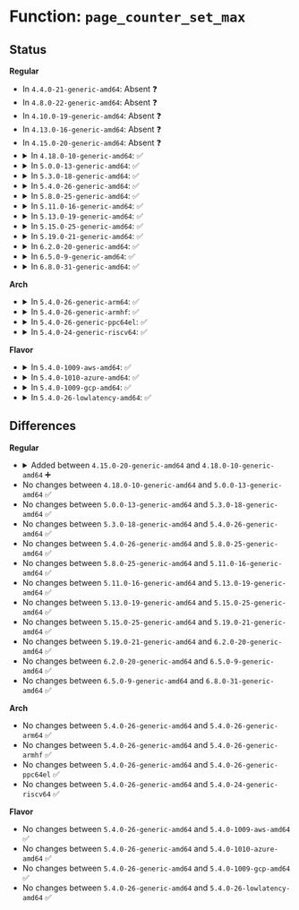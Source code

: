 # Function: <code>page_counter_set_max</code>

## Status
<b>Regular</b>
<ul>
<li>
In <code>4.4.0-21-generic-amd64</code>: Absent ❓
</li>
<li>
In <code>4.8.0-22-generic-amd64</code>: Absent ❓
</li>
<li>
In <code>4.10.0-19-generic-amd64</code>: Absent ❓
</li>
<li>
In <code>4.13.0-16-generic-amd64</code>: Absent ❓
</li>
<li>
In <code>4.15.0-20-generic-amd64</code>: Absent ❓
</li>
<li>
<details>
<summary>In <code>4.18.0-10-generic-amd64</code>: ✅</summary>

```c
int page_counter_set_max(struct page_counter * counter, long unsigned int nr_pages)
```

```json
{
  "name": "page_counter_set_max",
  "collision_type": "Unique Global",
  "inline_type": "No",
  "funcs": [
    {
      "addr": 18446744071581459632,
      "name": "page_counter_set_max",
      "external": true,
      "loc": "mm/page_counter.c:173",
      "file": "mm/page_counter.c",
      "inline": "seen, unknown",
      "caller_inline": [],
      "caller_func": [
        "mm/memcontrol.c:mem_cgroup_css_reset",
        "mm/memcontrol.c:mem_cgroup_css_reset",
        "mm/memcontrol.c:mem_cgroup_css_reset",
        "mm/memcontrol.c:mem_cgroup_css_reset",
        "mm/memcontrol.c:mem_cgroup_css_reset",
        "mm/memcontrol.c:mem_cgroup_write",
        "mm/memcontrol.c:mem_cgroup_write",
        "mm/memcontrol.c:mem_cgroup_resize_max",
        "mm/hugetlb_cgroup.c:hugetlb_cgroup_write",
        "mm/hugetlb_cgroup.c:hugetlb_cgroup_css_alloc",
        "mm/hugetlb_cgroup.c:hugetlb_cgroup_css_alloc",
        "mm/hugetlb_cgroup.c:hugetlb_cgroup_css_alloc"
      ]
    }
  ],
  "symbols": [
    {
      "addr": 18446744071581459632,
      "name": "page_counter_set_max",
      "section": ".text",
      "bind": "STB_GLOBAL",
      "size": 83
    }
  ]
}
```
</details>
</li>
<li>
<details>
<summary>In <code>5.0.0-13-generic-amd64</code>: ✅</summary>

```c
int page_counter_set_max(struct page_counter * counter, long unsigned int nr_pages)
```

```json
{
  "name": "page_counter_set_max",
  "collision_type": "Unique Global",
  "inline_type": "No",
  "funcs": [
    {
      "addr": 18446744071581543328,
      "name": "page_counter_set_max",
      "external": true,
      "loc": "mm/page_counter.c:173",
      "file": "mm/page_counter.c",
      "inline": "seen, unknown",
      "caller_inline": [],
      "caller_func": [
        "mm/memcontrol.c:mem_cgroup_css_reset",
        "mm/memcontrol.c:mem_cgroup_css_reset",
        "mm/memcontrol.c:mem_cgroup_css_reset",
        "mm/memcontrol.c:mem_cgroup_css_reset",
        "mm/memcontrol.c:mem_cgroup_css_reset",
        "mm/memcontrol.c:mem_cgroup_write",
        "mm/memcontrol.c:mem_cgroup_write",
        "mm/memcontrol.c:mem_cgroup_resize_max",
        "mm/hugetlb_cgroup.c:hugetlb_cgroup_write",
        "mm/hugetlb_cgroup.c:hugetlb_cgroup_css_alloc",
        "mm/hugetlb_cgroup.c:hugetlb_cgroup_css_alloc",
        "mm/hugetlb_cgroup.c:hugetlb_cgroup_css_alloc"
      ]
    }
  ],
  "symbols": [
    {
      "addr": 18446744071581543328,
      "name": "page_counter_set_max",
      "section": ".text",
      "bind": "STB_GLOBAL",
      "size": 108
    }
  ]
}
```
</details>
</li>
<li>
<details>
<summary>In <code>5.3.0-18-generic-amd64</code>: ✅</summary>

```c
int page_counter_set_max(struct page_counter * counter, long unsigned int nr_pages)
```

```json
{
  "name": "page_counter_set_max",
  "collision_type": "Unique Global",
  "inline_type": "No",
  "funcs": [
    {
      "addr": 18446744071581652288,
      "name": "page_counter_set_max",
      "external": true,
      "loc": "mm/page_counter.c:173",
      "file": "mm/page_counter.c",
      "inline": "seen, unknown",
      "caller_inline": [],
      "caller_func": [
        "mm/memcontrol.c:mem_cgroup_css_reset",
        "mm/memcontrol.c:mem_cgroup_css_reset",
        "mm/memcontrol.c:mem_cgroup_css_reset",
        "mm/memcontrol.c:mem_cgroup_css_reset",
        "mm/memcontrol.c:mem_cgroup_css_reset",
        "mm/memcontrol.c:mem_cgroup_write",
        "mm/memcontrol.c:mem_cgroup_write",
        "mm/memcontrol.c:mem_cgroup_resize_max",
        "mm/hugetlb_cgroup.c:hugetlb_cgroup_write",
        "mm/hugetlb_cgroup.c:hugetlb_cgroup_css_alloc",
        "mm/hugetlb_cgroup.c:hugetlb_cgroup_css_alloc",
        "mm/hugetlb_cgroup.c:hugetlb_cgroup_css_alloc"
      ]
    }
  ],
  "symbols": [
    {
      "addr": 18446744071581652288,
      "name": "page_counter_set_max",
      "section": ".text",
      "bind": "STB_GLOBAL",
      "size": 93
    }
  ]
}
```
</details>
</li>
<li>
<details>
<summary>In <code>5.4.0-26-generic-amd64</code>: ✅</summary>

```c
int page_counter_set_max(struct page_counter * counter, long unsigned int nr_pages)
```

```json
{
  "name": "page_counter_set_max",
  "collision_type": "Unique Global",
  "inline_type": "No",
  "funcs": [
    {
      "addr": 18446744071581724816,
      "name": "page_counter_set_max",
      "external": true,
      "loc": "mm/page_counter.c:173",
      "file": "mm/page_counter.c",
      "inline": "seen, unknown",
      "caller_inline": [],
      "caller_func": [
        "mm/memcontrol.c:mem_cgroup_css_reset",
        "mm/memcontrol.c:mem_cgroup_css_reset",
        "mm/memcontrol.c:mem_cgroup_css_reset",
        "mm/memcontrol.c:mem_cgroup_css_reset",
        "mm/memcontrol.c:mem_cgroup_css_reset",
        "mm/memcontrol.c:mem_cgroup_write",
        "mm/memcontrol.c:mem_cgroup_write",
        "mm/memcontrol.c:mem_cgroup_resize_max",
        "mm/hugetlb_cgroup.c:hugetlb_cgroup_write",
        "mm/hugetlb_cgroup.c:hugetlb_cgroup_css_alloc",
        "mm/hugetlb_cgroup.c:hugetlb_cgroup_css_alloc",
        "mm/hugetlb_cgroup.c:hugetlb_cgroup_css_alloc"
      ]
    }
  ],
  "symbols": [
    {
      "addr": 18446744071581724816,
      "name": "page_counter_set_max",
      "section": ".text",
      "bind": "STB_GLOBAL",
      "size": 93
    }
  ]
}
```
</details>
</li>
<li>
<details>
<summary>In <code>5.8.0-25-generic-amd64</code>: ✅</summary>

```c
int page_counter_set_max(struct page_counter * counter, long unsigned int nr_pages)
```

```json
{
  "name": "page_counter_set_max",
  "collision_type": "Unique Global",
  "inline_type": "No",
  "funcs": [
    {
      "addr": 18446744071581942672,
      "name": "page_counter_set_max",
      "external": true,
      "loc": "mm/page_counter.c:169",
      "file": "mm/page_counter.c",
      "inline": "seen, unknown",
      "caller_inline": [],
      "caller_func": [
        "mm/memcontrol.c:mem_cgroup_css_reset",
        "mm/memcontrol.c:mem_cgroup_css_reset",
        "mm/memcontrol.c:mem_cgroup_css_reset",
        "mm/memcontrol.c:mem_cgroup_css_reset",
        "mm/memcontrol.c:mem_cgroup_css_reset",
        "mm/memcontrol.c:mem_cgroup_write",
        "mm/memcontrol.c:mem_cgroup_write",
        "mm/memcontrol.c:mem_cgroup_resize_max",
        "mm/hugetlb_cgroup.c:hugetlb_cgroup_css_alloc",
        "mm/hugetlb_cgroup.c:hugetlb_cgroup_css_alloc",
        "mm/hugetlb_cgroup.c:hugetlb_cgroup_css_alloc",
        "mm/hugetlb_cgroup.c:hugetlb_cgroup_css_alloc",
        "mm/hugetlb_cgroup.c:hugetlb_cgroup_css_alloc",
        "mm/hugetlb_cgroup.c:hugetlb_cgroup_css_alloc"
      ]
    }
  ],
  "symbols": [
    {
      "addr": 18446744071581942672,
      "name": "page_counter_set_max",
      "section": ".text",
      "bind": "STB_GLOBAL",
      "size": 93
    }
  ]
}
```
</details>
</li>
<li>
<details>
<summary>In <code>5.11.0-16-generic-amd64</code>: ✅</summary>

```c
int page_counter_set_max(struct page_counter * counter, long unsigned int nr_pages)
```

```json
{
  "name": "page_counter_set_max",
  "collision_type": "Unique Global",
  "inline_type": "No",
  "funcs": [
    {
      "addr": 18446744071581990016,
      "name": "page_counter_set_max",
      "external": true,
      "loc": "mm/page_counter.c:169",
      "file": "mm/page_counter.c",
      "inline": "seen, unknown",
      "caller_inline": [],
      "caller_func": [
        "mm/memcontrol.c:mem_cgroup_css_reset",
        "mm/memcontrol.c:mem_cgroup_css_reset",
        "mm/memcontrol.c:mem_cgroup_css_reset",
        "mm/memcontrol.c:mem_cgroup_css_reset",
        "mm/memcontrol.c:mem_cgroup_write",
        "mm/memcontrol.c:mem_cgroup_write",
        "mm/memcontrol.c:mem_cgroup_resize_max",
        "mm/hugetlb_cgroup.c:hugetlb_cgroup_css_alloc",
        "mm/hugetlb_cgroup.c:hugetlb_cgroup_css_alloc",
        "mm/hugetlb_cgroup.c:hugetlb_cgroup_css_alloc",
        "mm/hugetlb_cgroup.c:hugetlb_cgroup_css_alloc",
        "mm/hugetlb_cgroup.c:hugetlb_cgroup_css_alloc",
        "mm/hugetlb_cgroup.c:hugetlb_cgroup_css_alloc"
      ]
    }
  ],
  "symbols": [
    {
      "addr": 18446744071581990016,
      "name": "page_counter_set_max",
      "section": ".text",
      "bind": "STB_GLOBAL",
      "size": 93
    }
  ]
}
```
</details>
</li>
<li>
<details>
<summary>In <code>5.13.0-19-generic-amd64</code>: ✅</summary>

```c
int page_counter_set_max(struct page_counter * counter, long unsigned int nr_pages)
```

```json
{
  "name": "page_counter_set_max",
  "collision_type": "Unique Global",
  "inline_type": "No",
  "funcs": [
    {
      "addr": 18446744071582017824,
      "name": "page_counter_set_max",
      "external": true,
      "loc": "mm/page_counter.c:173",
      "file": "mm/page_counter.c",
      "inline": "seen, unknown",
      "caller_inline": [],
      "caller_func": [
        "mm/memcontrol.c:mem_cgroup_css_reset",
        "mm/memcontrol.c:mem_cgroup_css_reset",
        "mm/memcontrol.c:mem_cgroup_css_reset",
        "mm/memcontrol.c:mem_cgroup_css_reset",
        "mm/memcontrol.c:mem_cgroup_write",
        "mm/memcontrol.c:mem_cgroup_write",
        "mm/memcontrol.c:mem_cgroup_resize_max",
        "mm/hugetlb_cgroup.c:hugetlb_cgroup_css_alloc",
        "mm/hugetlb_cgroup.c:hugetlb_cgroup_css_alloc",
        "mm/hugetlb_cgroup.c:hugetlb_cgroup_css_alloc",
        "mm/hugetlb_cgroup.c:hugetlb_cgroup_css_alloc"
      ]
    }
  ],
  "symbols": [
    {
      "addr": 18446744071582017824,
      "name": "page_counter_set_max",
      "section": ".text",
      "bind": "STB_GLOBAL",
      "size": 93
    }
  ]
}
```
</details>
</li>
<li>
<details>
<summary>In <code>5.15.0-25-generic-amd64</code>: ✅</summary>

```c
int page_counter_set_max(struct page_counter * counter, long unsigned int nr_pages)
```

```json
{
  "name": "page_counter_set_max",
  "collision_type": "Unique Global",
  "inline_type": "No",
  "funcs": [
    {
      "addr": 18446744071582320496,
      "name": "page_counter_set_max",
      "external": true,
      "loc": "mm/page_counter.c:173",
      "file": "mm/page_counter.c",
      "inline": "seen, unknown",
      "caller_inline": [],
      "caller_func": [
        "mm/memcontrol.c:mem_cgroup_css_reset",
        "mm/memcontrol.c:mem_cgroup_css_reset",
        "mm/memcontrol.c:mem_cgroup_css_reset",
        "mm/memcontrol.c:mem_cgroup_css_reset",
        "mm/memcontrol.c:mem_cgroup_write",
        "mm/memcontrol.c:mem_cgroup_write",
        "mm/memcontrol.c:mem_cgroup_resize_max",
        "mm/hugetlb_cgroup.c:hugetlb_cgroup_css_alloc",
        "mm/hugetlb_cgroup.c:hugetlb_cgroup_css_alloc"
      ]
    }
  ],
  "symbols": [
    {
      "addr": 18446744071582320496,
      "name": "page_counter_set_max",
      "section": ".text",
      "bind": "STB_GLOBAL",
      "size": 93
    }
  ]
}
```
</details>
</li>
<li>
<details>
<summary>In <code>5.19.0-21-generic-amd64</code>: ✅</summary>

```c
int page_counter_set_max(struct page_counter * counter, long unsigned int nr_pages)
```

```json
{
  "name": "page_counter_set_max",
  "collision_type": "Unique Global",
  "inline_type": "No",
  "funcs": [
    {
      "addr": 18446744071582812816,
      "name": "page_counter_set_max",
      "external": true,
      "loc": "mm/page_counter.c:172",
      "file": "mm/page_counter.c",
      "inline": "seen, unknown",
      "caller_inline": [],
      "caller_func": [
        "mm/memcontrol.c:mem_cgroup_css_reset",
        "mm/memcontrol.c:mem_cgroup_css_reset",
        "mm/memcontrol.c:mem_cgroup_css_reset",
        "mm/memcontrol.c:mem_cgroup_css_reset",
        "mm/memcontrol.c:mem_cgroup_write",
        "mm/memcontrol.c:mem_cgroup_resize_max",
        "mm/hugetlb_cgroup.c:hugetlb_cgroup_css_alloc",
        "mm/hugetlb_cgroup.c:hugetlb_cgroup_css_alloc"
      ]
    }
  ],
  "symbols": [
    {
      "addr": 18446744071582812816,
      "name": "page_counter_set_max",
      "section": ".text",
      "bind": "STB_GLOBAL",
      "size": 129
    }
  ]
}
```
</details>
</li>
<li>
<details>
<summary>In <code>6.2.0-20-generic-amd64</code>: ✅</summary>

```c
int page_counter_set_max(struct page_counter * counter, long unsigned int nr_pages)
```

```json
{
  "name": "page_counter_set_max",
  "collision_type": "Unique Global",
  "inline_type": "No",
  "funcs": [
    {
      "addr": 18446744071583355296,
      "name": "page_counter_set_max",
      "external": true,
      "loc": "mm/page_counter.c:171",
      "file": "mm/page_counter.c",
      "inline": "seen, unknown",
      "caller_inline": [],
      "caller_func": [
        "mm/memcontrol.c:mem_cgroup_css_reset",
        "mm/memcontrol.c:mem_cgroup_css_reset",
        "mm/memcontrol.c:mem_cgroup_css_reset",
        "mm/memcontrol.c:mem_cgroup_css_reset",
        "mm/memcontrol.c:mem_cgroup_write",
        "mm/memcontrol.c:mem_cgroup_resize_max",
        "mm/hugetlb_cgroup.c:hugetlb_cgroup_css_alloc",
        "mm/hugetlb_cgroup.c:hugetlb_cgroup_css_alloc"
      ]
    }
  ],
  "symbols": [
    {
      "addr": 18446744071583355296,
      "name": "page_counter_set_max",
      "section": ".text",
      "bind": "STB_GLOBAL",
      "size": 140
    }
  ]
}
```
</details>
</li>
<li>
<details>
<summary>In <code>6.5.0-9-generic-amd64</code>: ✅</summary>

```c
int page_counter_set_max(struct page_counter * counter, long unsigned int nr_pages)
```

```json
{
  "name": "page_counter_set_max",
  "collision_type": "Unique Global",
  "inline_type": "No",
  "funcs": [
    {
      "addr": 18446744071583574624,
      "name": "page_counter_set_max",
      "external": true,
      "loc": "mm/page_counter.c:171",
      "file": "mm/page_counter.c",
      "inline": "seen, unknown",
      "caller_inline": [],
      "caller_func": [
        "mm/memcontrol.c:mem_cgroup_css_reset",
        "mm/memcontrol.c:mem_cgroup_css_reset",
        "mm/memcontrol.c:mem_cgroup_css_reset",
        "mm/memcontrol.c:mem_cgroup_css_reset",
        "mm/memcontrol.c:mem_cgroup_write",
        "mm/memcontrol.c:mem_cgroup_resize_max",
        "mm/hugetlb_cgroup.c:hugetlb_cgroup_css_alloc",
        "mm/hugetlb_cgroup.c:hugetlb_cgroup_css_alloc"
      ]
    }
  ],
  "symbols": [
    {
      "addr": 18446744071583574624,
      "name": "page_counter_set_max",
      "section": ".text",
      "bind": "STB_GLOBAL",
      "size": 140
    }
  ]
}
```
</details>
</li>
<li>
<details>
<summary>In <code>6.8.0-31-generic-amd64</code>: ✅</summary>

```c
int page_counter_set_max(struct page_counter * counter, long unsigned int nr_pages)
```

```json
{
  "name": "page_counter_set_max",
  "collision_type": "Unique Global",
  "inline_type": "No",
  "funcs": [
    {
      "addr": 18446744071583768032,
      "name": "page_counter_set_max",
      "external": true,
      "loc": "mm/page_counter.c:171",
      "file": "mm/page_counter.c",
      "inline": "seen, unknown",
      "caller_inline": [],
      "caller_func": [
        "mm/memcontrol.c:mem_cgroup_css_reset",
        "mm/memcontrol.c:mem_cgroup_css_reset",
        "mm/memcontrol.c:mem_cgroup_css_reset",
        "mm/memcontrol.c:mem_cgroup_css_reset",
        "mm/memcontrol.c:mem_cgroup_write",
        "mm/memcontrol.c:mem_cgroup_resize_max",
        "mm/hugetlb_cgroup.c:hugetlb_cgroup_css_alloc",
        "mm/hugetlb_cgroup.c:hugetlb_cgroup_css_alloc"
      ]
    }
  ],
  "symbols": [
    {
      "addr": 18446744071583768032,
      "name": "page_counter_set_max",
      "section": ".text",
      "bind": "STB_GLOBAL",
      "size": 140
    }
  ]
}
```
</details>
</li>
</ul>
<b>Arch</b>
<ul>
<li>
<details>
<summary>In <code>5.4.0-26-generic-arm64</code>: ✅</summary>

```c
int page_counter_set_max(struct page_counter * counter, long unsigned int nr_pages)
```

```json
{
  "name": "page_counter_set_max",
  "collision_type": "Unique Global",
  "inline_type": "No",
  "funcs": [
    {
      "addr": 18446603336493173968,
      "name": "page_counter_set_max",
      "external": true,
      "loc": "mm/page_counter.c:173",
      "file": "mm/page_counter.c",
      "inline": "seen, unknown",
      "caller_inline": [],
      "caller_func": [
        "mm/memcontrol.c:mem_cgroup_css_reset",
        "mm/memcontrol.c:mem_cgroup_css_reset",
        "mm/memcontrol.c:mem_cgroup_css_reset",
        "mm/memcontrol.c:mem_cgroup_css_reset",
        "mm/memcontrol.c:mem_cgroup_css_reset",
        "mm/memcontrol.c:mem_cgroup_write",
        "mm/memcontrol.c:mem_cgroup_write",
        "mm/memcontrol.c:mem_cgroup_resize_max",
        "mm/hugetlb_cgroup.c:hugetlb_cgroup_write",
        "mm/hugetlb_cgroup.c:hugetlb_cgroup_css_alloc"
      ]
    }
  ],
  "symbols": [
    {
      "addr": 18446603336493173968,
      "name": "page_counter_set_max",
      "section": ".text",
      "bind": "STB_GLOBAL",
      "size": 144
    }
  ]
}
```
</details>
</li>
<li>
<details>
<summary>In <code>5.4.0-26-generic-armhf</code>: ✅</summary>

```c
int page_counter_set_max(struct page_counter * counter, long unsigned int nr_pages)
```

```json
{
  "name": "page_counter_set_max",
  "collision_type": "Unique Global",
  "inline_type": "No",
  "funcs": [
    {
      "addr": 3226809332,
      "name": "page_counter_set_max",
      "external": true,
      "loc": "mm/page_counter.c:173",
      "file": "mm/page_counter.c",
      "inline": "seen, unknown",
      "caller_inline": [],
      "caller_func": [
        "mm/memcontrol.c:mem_cgroup_css_reset",
        "mm/memcontrol.c:mem_cgroup_css_reset",
        "mm/memcontrol.c:mem_cgroup_css_reset",
        "mm/memcontrol.c:mem_cgroup_css_reset",
        "mm/memcontrol.c:mem_cgroup_css_reset",
        "mm/memcontrol.c:mem_cgroup_write",
        "mm/memcontrol.c:mem_cgroup_write",
        "mm/memcontrol.c:mem_cgroup_resize_max"
      ]
    }
  ],
  "symbols": [
    {
      "addr": 3226809332,
      "name": "page_counter_set_max",
      "section": ".text",
      "bind": "STB_GLOBAL",
      "size": 124
    }
  ]
}
```
</details>
</li>
<li>
<details>
<summary>In <code>5.4.0-26-generic-ppc64el</code>: ✅</summary>

```c
int page_counter_set_max(struct page_counter * counter, long unsigned int nr_pages)
```

```json
{
  "name": "page_counter_set_max",
  "collision_type": "Unique Global",
  "inline_type": "No",
  "funcs": [
    {
      "addr": 13835058055286668992,
      "name": "page_counter_set_max",
      "external": true,
      "loc": "mm/page_counter.c:173",
      "file": "mm/page_counter.c",
      "inline": "seen, unknown",
      "caller_inline": [],
      "caller_func": [
        "mm/memcontrol.c:mem_cgroup_css_reset",
        "mm/memcontrol.c:mem_cgroup_css_reset",
        "mm/memcontrol.c:mem_cgroup_css_reset",
        "mm/memcontrol.c:mem_cgroup_css_reset",
        "mm/memcontrol.c:mem_cgroup_css_reset",
        "mm/memcontrol.c:mem_cgroup_write",
        "mm/memcontrol.c:mem_cgroup_write",
        "mm/memcontrol.c:mem_cgroup_resize_max",
        "mm/hugetlb_cgroup.c:hugetlb_cgroup_write",
        "mm/hugetlb_cgroup.c:hugetlb_cgroup_css_alloc"
      ]
    }
  ],
  "symbols": [
    {
      "addr": 13835058055286668992,
      "name": "page_counter_set_max",
      "section": ".text",
      "bind": "STB_GLOBAL",
      "size": 216
    }
  ]
}
```
</details>
</li>
<li>
<details>
<summary>In <code>5.4.0-24-generic-riscv64</code>: ✅</summary>

```c
int page_counter_set_max(struct page_counter * counter, long unsigned int nr_pages)
```

```json
{
  "name": "page_counter_set_max",
  "collision_type": "Unique Global",
  "inline_type": "No",
  "funcs": [
    {
      "addr": 18446743936272958620,
      "name": "page_counter_set_max",
      "external": true,
      "loc": "mm/page_counter.c:173",
      "file": "mm/page_counter.c",
      "inline": "seen, unknown",
      "caller_inline": [],
      "caller_func": [
        "mm/memcontrol.c:mem_cgroup_css_reset",
        "mm/memcontrol.c:mem_cgroup_css_reset",
        "mm/memcontrol.c:mem_cgroup_css_reset",
        "mm/memcontrol.c:mem_cgroup_css_reset",
        "mm/memcontrol.c:mem_cgroup_css_reset",
        "mm/memcontrol.c:mem_cgroup_write",
        "mm/memcontrol.c:mem_cgroup_write",
        "mm/memcontrol.c:mem_cgroup_resize_max",
        "mm/hugetlb_cgroup.c:hugetlb_cgroup_write",
        "mm/hugetlb_cgroup.c:hugetlb_cgroup_css_alloc",
        "mm/hugetlb_cgroup.c:hugetlb_cgroup_css_alloc",
        "mm/hugetlb_cgroup.c:hugetlb_cgroup_css_alloc"
      ]
    }
  ],
  "symbols": [
    {
      "addr": 18446743936272958620,
      "name": "page_counter_set_max",
      "section": ".text",
      "bind": "STB_GLOBAL",
      "size": 98
    }
  ]
}
```
</details>
</li>
</ul>
<b>Flavor</b>
<ul>
<li>
<details>
<summary>In <code>5.4.0-1009-aws-amd64</code>: ✅</summary>

```c
int page_counter_set_max(struct page_counter * counter, long unsigned int nr_pages)
```

```json
{
  "name": "page_counter_set_max",
  "collision_type": "Unique Global",
  "inline_type": "No",
  "funcs": [
    {
      "addr": 18446744071581693552,
      "name": "page_counter_set_max",
      "external": true,
      "loc": "mm/page_counter.c:173",
      "file": "mm/page_counter.c",
      "inline": "seen, unknown",
      "caller_inline": [],
      "caller_func": [
        "mm/memcontrol.c:mem_cgroup_css_reset",
        "mm/memcontrol.c:mem_cgroup_css_reset",
        "mm/memcontrol.c:mem_cgroup_css_reset",
        "mm/memcontrol.c:mem_cgroup_css_reset",
        "mm/memcontrol.c:mem_cgroup_css_reset",
        "mm/memcontrol.c:mem_cgroup_write",
        "mm/memcontrol.c:mem_cgroup_write",
        "mm/memcontrol.c:mem_cgroup_resize_max",
        "mm/hugetlb_cgroup.c:hugetlb_cgroup_write",
        "mm/hugetlb_cgroup.c:hugetlb_cgroup_css_alloc",
        "mm/hugetlb_cgroup.c:hugetlb_cgroup_css_alloc",
        "mm/hugetlb_cgroup.c:hugetlb_cgroup_css_alloc"
      ]
    }
  ],
  "symbols": [
    {
      "addr": 18446744071581693552,
      "name": "page_counter_set_max",
      "section": ".text",
      "bind": "STB_GLOBAL",
      "size": 93
    }
  ]
}
```
</details>
</li>
<li>
<details>
<summary>In <code>5.4.0-1010-azure-amd64</code>: ✅</summary>

```c
int page_counter_set_max(struct page_counter * counter, long unsigned int nr_pages)
```

```json
{
  "name": "page_counter_set_max",
  "collision_type": "Unique Global",
  "inline_type": "No",
  "funcs": [
    {
      "addr": 18446744071581632576,
      "name": "page_counter_set_max",
      "external": true,
      "loc": "mm/page_counter.c:173",
      "file": "mm/page_counter.c",
      "inline": "seen, unknown",
      "caller_inline": [],
      "caller_func": [
        "mm/memcontrol.c:mem_cgroup_css_reset",
        "mm/memcontrol.c:mem_cgroup_css_reset",
        "mm/memcontrol.c:mem_cgroup_css_reset",
        "mm/memcontrol.c:mem_cgroup_css_reset",
        "mm/memcontrol.c:mem_cgroup_css_reset",
        "mm/memcontrol.c:mem_cgroup_write",
        "mm/memcontrol.c:mem_cgroup_write",
        "mm/memcontrol.c:mem_cgroup_resize_max",
        "mm/hugetlb_cgroup.c:hugetlb_cgroup_write",
        "mm/hugetlb_cgroup.c:hugetlb_cgroup_css_alloc",
        "mm/hugetlb_cgroup.c:hugetlb_cgroup_css_alloc",
        "mm/hugetlb_cgroup.c:hugetlb_cgroup_css_alloc"
      ]
    }
  ],
  "symbols": [
    {
      "addr": 18446744071581632576,
      "name": "page_counter_set_max",
      "section": ".text",
      "bind": "STB_GLOBAL",
      "size": 93
    }
  ]
}
```
</details>
</li>
<li>
<details>
<summary>In <code>5.4.0-1009-gcp-amd64</code>: ✅</summary>

```c
int page_counter_set_max(struct page_counter * counter, long unsigned int nr_pages)
```

```json
{
  "name": "page_counter_set_max",
  "collision_type": "Unique Global",
  "inline_type": "No",
  "funcs": [
    {
      "addr": 18446744071581684864,
      "name": "page_counter_set_max",
      "external": true,
      "loc": "mm/page_counter.c:173",
      "file": "mm/page_counter.c",
      "inline": "seen, unknown",
      "caller_inline": [],
      "caller_func": [
        "mm/memcontrol.c:mem_cgroup_css_reset",
        "mm/memcontrol.c:mem_cgroup_css_reset",
        "mm/memcontrol.c:mem_cgroup_css_reset",
        "mm/memcontrol.c:mem_cgroup_css_reset",
        "mm/memcontrol.c:mem_cgroup_css_reset",
        "mm/memcontrol.c:mem_cgroup_write",
        "mm/memcontrol.c:mem_cgroup_write",
        "mm/memcontrol.c:mem_cgroup_resize_max",
        "mm/hugetlb_cgroup.c:hugetlb_cgroup_write",
        "mm/hugetlb_cgroup.c:hugetlb_cgroup_css_alloc",
        "mm/hugetlb_cgroup.c:hugetlb_cgroup_css_alloc",
        "mm/hugetlb_cgroup.c:hugetlb_cgroup_css_alloc"
      ]
    }
  ],
  "symbols": [
    {
      "addr": 18446744071581684864,
      "name": "page_counter_set_max",
      "section": ".text",
      "bind": "STB_GLOBAL",
      "size": 93
    }
  ]
}
```
</details>
</li>
<li>
<details>
<summary>In <code>5.4.0-26-lowlatency-amd64</code>: ✅</summary>

```c
int page_counter_set_max(struct page_counter * counter, long unsigned int nr_pages)
```

```json
{
  "name": "page_counter_set_max",
  "collision_type": "Unique Global",
  "inline_type": "No",
  "funcs": [
    {
      "addr": 18446744071581751744,
      "name": "page_counter_set_max",
      "external": true,
      "loc": "mm/page_counter.c:173",
      "file": "mm/page_counter.c",
      "inline": "seen, unknown",
      "caller_inline": [],
      "caller_func": [
        "mm/memcontrol.c:mem_cgroup_css_reset",
        "mm/memcontrol.c:mem_cgroup_css_reset",
        "mm/memcontrol.c:mem_cgroup_css_reset",
        "mm/memcontrol.c:mem_cgroup_css_reset",
        "mm/memcontrol.c:mem_cgroup_css_reset",
        "mm/memcontrol.c:mem_cgroup_write",
        "mm/memcontrol.c:mem_cgroup_write",
        "mm/memcontrol.c:mem_cgroup_resize_max",
        "mm/hugetlb_cgroup.c:hugetlb_cgroup_write",
        "mm/hugetlb_cgroup.c:hugetlb_cgroup_css_alloc",
        "mm/hugetlb_cgroup.c:hugetlb_cgroup_css_alloc",
        "mm/hugetlb_cgroup.c:hugetlb_cgroup_css_alloc"
      ]
    }
  ],
  "symbols": [
    {
      "addr": 18446744071581751744,
      "name": "page_counter_set_max",
      "section": ".text",
      "bind": "STB_GLOBAL",
      "size": 60
    }
  ]
}
```
</details>
</li>
</ul>

## Differences
<b>Regular</b>
<ul>
<li>
<details>
<summary>Added between <code>4.15.0-20-generic-amd64</code> and <code>4.18.0-10-generic-amd64</code> ➕</summary>

```c
int page_counter_set_max(struct page_counter * counter, long unsigned int nr_pages)
```
</details>
</li>
<li>
No changes between <code>4.18.0-10-generic-amd64</code> and <code>5.0.0-13-generic-amd64</code> ✅
</li>
<li>
No changes between <code>5.0.0-13-generic-amd64</code> and <code>5.3.0-18-generic-amd64</code> ✅
</li>
<li>
No changes between <code>5.3.0-18-generic-amd64</code> and <code>5.4.0-26-generic-amd64</code> ✅
</li>
<li>
No changes between <code>5.4.0-26-generic-amd64</code> and <code>5.8.0-25-generic-amd64</code> ✅
</li>
<li>
No changes between <code>5.8.0-25-generic-amd64</code> and <code>5.11.0-16-generic-amd64</code> ✅
</li>
<li>
No changes between <code>5.11.0-16-generic-amd64</code> and <code>5.13.0-19-generic-amd64</code> ✅
</li>
<li>
No changes between <code>5.13.0-19-generic-amd64</code> and <code>5.15.0-25-generic-amd64</code> ✅
</li>
<li>
No changes between <code>5.15.0-25-generic-amd64</code> and <code>5.19.0-21-generic-amd64</code> ✅
</li>
<li>
No changes between <code>5.19.0-21-generic-amd64</code> and <code>6.2.0-20-generic-amd64</code> ✅
</li>
<li>
No changes between <code>6.2.0-20-generic-amd64</code> and <code>6.5.0-9-generic-amd64</code> ✅
</li>
<li>
No changes between <code>6.5.0-9-generic-amd64</code> and <code>6.8.0-31-generic-amd64</code> ✅
</li>
</ul>
<b>Arch</b>
<ul>
<li>
No changes between <code>5.4.0-26-generic-amd64</code> and <code>5.4.0-26-generic-arm64</code> ✅
</li>
<li>
No changes between <code>5.4.0-26-generic-amd64</code> and <code>5.4.0-26-generic-armhf</code> ✅
</li>
<li>
No changes between <code>5.4.0-26-generic-amd64</code> and <code>5.4.0-26-generic-ppc64el</code> ✅
</li>
<li>
No changes between <code>5.4.0-26-generic-amd64</code> and <code>5.4.0-24-generic-riscv64</code> ✅
</li>
</ul>
<b>Flavor</b>
<ul>
<li>
No changes between <code>5.4.0-26-generic-amd64</code> and <code>5.4.0-1009-aws-amd64</code> ✅
</li>
<li>
No changes between <code>5.4.0-26-generic-amd64</code> and <code>5.4.0-1010-azure-amd64</code> ✅
</li>
<li>
No changes between <code>5.4.0-26-generic-amd64</code> and <code>5.4.0-1009-gcp-amd64</code> ✅
</li>
<li>
No changes between <code>5.4.0-26-generic-amd64</code> and <code>5.4.0-26-lowlatency-amd64</code> ✅
</li>
</ul>
